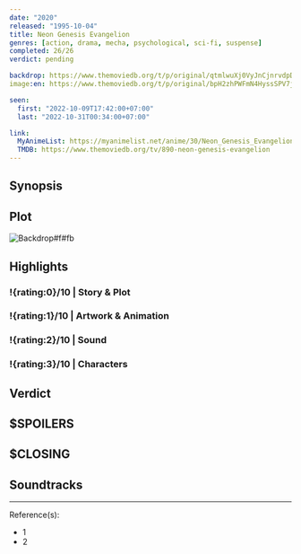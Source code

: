 ```yaml
---
date: "2020"
released: "1995-10-04"
title: Neon Genesis Evangelion
genres: [action, drama, mecha, psychological, sci-fi, suspense]
completed: 26/26
verdict: pending

backdrop: https://www.themoviedb.org/t/p/original/qtmlwuXj0VyJnCjnrvdpDjo15vI.jpg
image:en: https://www.themoviedb.org/t/p/original/bpH2zhPWFmN4HyssSPV7ji7Pj6A.jpg

seen:
  first: "2022-10-09T17:42:00+07:00"
  last: "2022-10-31T00:34:00+07:00"

link:
  MyAnimeList: https://myanimelist.net/anime/30/Neon_Genesis_Evangelion
  TMDB: https://www.themoviedb.org/tv/890-neon-genesis-evangelion
---
```



## Synopsis

## Plot

![Backdrop#f#fb](https://www.themoviedb.org/t/p/original/qtmlwuXj0VyJnCjnrvdpDjo15vI.jpg "Source: TMDB")

## Highlights

### !{rating:0}/10 | Story & Plot

### !{rating:1}/10 | Artwork & Animation

### !{rating:2}/10 | Sound

### !{rating:3}/10 | Characters

## Verdict

## $SPOILERS

## $CLOSING

## Soundtracks

***
Reference(s):

- 1
- 2

